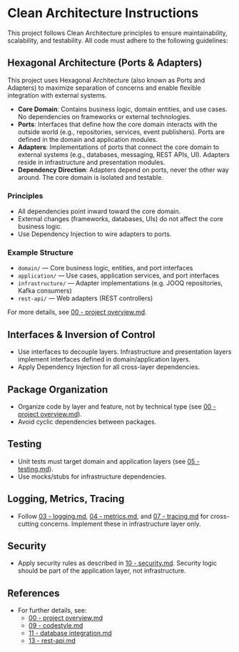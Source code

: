  
# Clean Architecture Instructions

This project follows Clean Architecture principles to ensure maintainability, scalability, and testability. All code must adhere to the following guidelines:


## Hexagonal Architecture (Ports & Adapters)

This project uses Hexagonal Architecture (also known as Ports and Adapters) to maximize separation of concerns and enable flexible integration with external systems.

- **Core Domain**: Contains business logic, domain entities, and use cases. No dependencies on frameworks or external technologies.
- **Ports**: Interfaces that define how the core domain interacts with the outside world (e.g., repositories, services, event publishers). Ports are defined in the domain and application modules.
- **Adapters**: Implementations of ports that connect the core domain to external systems (e.g., databases, messaging, REST APIs, UI). Adapters reside in infrastructure and presentation modules.
- **Dependency Direction**: Adapters depend on ports, never the other way around. The core domain is isolated and testable.

### Principles
- All dependencies point inward toward the core domain.
- External changes (frameworks, databases, UIs) do not affect the core business logic.
- Use Dependency Injection to wire adapters to ports.

### Example Structure
- `domain/` — Core business logic, entities, and port interfaces
- `application/` — Use cases, application services, and port interfaces
- `infrastructure/` — Adapter implementations (e.g. JOOQ repositories, Kafka consumers)
- `rest-api/` — Web adapters (REST controllers)

For more details, see [00 - project overview.md](./00%20-%20project%20overview.md).

## Interfaces & Inversion of Control
- Use interfaces to decouple layers. Infrastructure and presentation layers implement interfaces defined in domain/application layers.
- Apply Dependency Injection for all cross-layer dependencies.

## Package Organization
- Organize code by layer and feature, not by technical type (see [00 - project overview.md](./00%20-%20project%20overview.md)).
- Avoid cyclic dependencies between packages.

## Testing
- Unit tests must target domain and application layers (see [05 - testing.md](./05%20-%20testing.md)).
- Use mocks/stubs for infrastructure dependencies.

## Logging, Metrics, Tracing
- Follow [03 - logging.md](./03%20-%20logging.md), [04 - metrics.md](./04%20-%20metrics.md), and [07 - tracing.md](./07%20-%20tracing.md) for cross-cutting concerns. Implement these in infrastructure layer only.

## Security
- Apply security rules as described in [10 - security.md](./10%20-%20security.md). Security logic should be part of the application layer, not infrastructure.

## References
- For further details, see:
  - [00 - project overview.md](./00%20-%20project%20overview.md)
  - [09 - codestyle.md](./09%20-%20codestyle.md)
  - [11 - database integration.md](./11%20-%20database%20integration.md)
  - [13 - rest-api.md](./13%20-%20rest-api.md)
